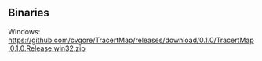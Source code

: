 ## Binaries

Windows: https://github.com/cvgore/TracertMap/releases/download/0.1.0/TracertMap.0.1.0.Release.win32.zip
